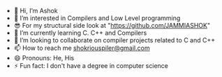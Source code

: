 - 👋 Hi, I’m Ashok
- 👀 I’m interested in Compilers and Low Level programming
- 😎 For my structural side look at "https://github.com/JAMMIASHOK"
- 🌱 I’m currently learning C. C++ and Compilers
- 💞️ I’m looking to collaborate on compiler projects related to C and C++
- 📫 How to reach me shokriouspiler@gmail.com
- 😄 Pronouns: He, His
- ⚡ Fun fact: I don't have a degree in computer science

<!---
curiousincomp/curiousincomp is a ✨ special ✨ repository because its `README.md` (this file) appears on your GitHub profile.
You can click the Preview link to take a look at your changes.
--->
